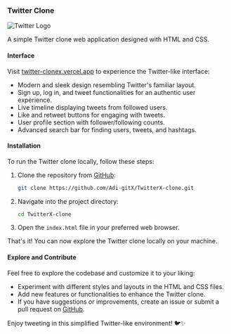 ### Twitter Clone

<img src="https://img.freepik.com/premium-vector/new-twitter-logo-x-2023-twitter-x-logo-vector-download_691560-10796.jpg?w=120" alt="Twitter Logo"> 

A simple Twitter clone web application designed with HTML and CSS.

#### Interface

Visit [twitter-clonex.vercel.app](https://twitter-clonex.vercel.app) to experience the Twitter-like interface:

- Modern and sleek design resembling Twitter's familiar layout.
- Sign up, log in, and tweet functionalities for an authentic user experience.
- Live timeline displaying tweets from followed users.
- Like and retweet buttons for engaging with tweets.
- User profile section with follower/following counts.
- Advanced search bar for finding users, tweets, and hashtags.

#### Installation

To run the Twitter clone locally, follow these steps:

1. Clone the repository from [GitHub](https://github.com/Adi-gitX/TwitterX-clone/tree/main):
   ```bash
   git clone https://github.com/Adi-gitX/TwitterX-clone.git
   ```

2. Navigate into the project directory:
   ```bash
   cd TwitterX-clone
   ```

3. Open the `index.html` file in your preferred web browser.

That's it! You can now explore the Twitter clone locally on your machine.

#### Explore and Contribute

Feel free to explore the codebase and customize it to your liking:

- Experiment with different styles and layouts in the HTML and CSS files.
- Add new features or functionalities to enhance the Twitter clone.
- If you have suggestions or improvements, create an issue or submit a pull request on [GitHub](https://github.com/Adi-gitX/TwitterX-clone).

Enjoy tweeting in this simplified Twitter-like environment! 🐦✨
